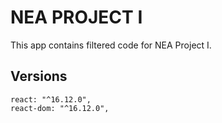 # NEA PROJECT I

This app contains filtered code for NEA Project I.

## Versions

```
react: "^16.12.0",
react-dom: "^16.12.0",
```
